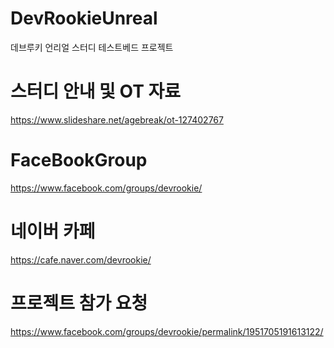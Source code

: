 # DevRookieUnreal
데브루키 언리얼 스터디 테스트베드 프로젝트 

# 스터디 안내 및 OT 자료
https://www.slideshare.net/agebreak/ot-127402767

# FaceBookGroup
https://www.facebook.com/groups/devrookie/

# 네이버 카페
https://cafe.naver.com/devrookie/

# 프로젝트 참가 요청
https://www.facebook.com/groups/devrookie/permalink/1951705191613122/


